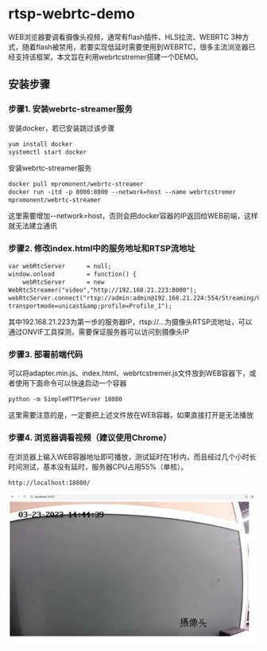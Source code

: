 # rtsp-webrtc-demo

WEB浏览器要调看摄像头视频，通常有flash插件、HLS拉流、WEBRTC 3种方式，随着flash被禁用，若要实现低延时需要使用到WEBRTC，很多主流浏览器已经支持该框架，本文旨在利用webrtcstremer搭建一个DEMO。

## 安装步骤

### 步骤1. 安装webrtc-streamer服务

安装docker，若已安装跳过该步骤
```
yum install docker
systemctl start docker
```

安装webrtc-streamer服务
```
docker pull mpromonent/webrtc-streamer
docker run -itd -p 8000:8000 --network=host --name webrtcstremer mpromonent/webrtc-streamer
```
这里需要增加--network=host，否则会把docker容器的IP返回给WEB前端，这样就无法建立通讯

### 步骤2. 修改index.html中的服务地址和RTSP流地址

```
var webRtcServer      = null;
window.onload         = function() {
    webRtcServer      = new WebRtcStreamer("video","http://192.168.21.223:8000");
webRtcServer.connect("rtsp://admin:admin@192.168.21.224:554/Streaming/Channels/101?transportmode=unicast&amp;profile=Profile_1");
```

其中192.168.21.223为第一步的服务器IP，rtsp://...为摄像头RTSP流地址，可以通过ONVIF工具探测，需要保证服务器可以访问到摄像头IP

### 步骤3. 部署前端代码

可以将adapter.min.js、index.html、webrtcstremer.js文件放到WEB容器下，或者使用下面命令可以快速启动一个容器

```
python -m SimpleHTTPServer 18080
```

这里需要注意的是，一定要把上述文件放在WEB容器，如果直接打开是无法播放

### 步骤4. 浏览器调看视频（建议使用Chrome）

在浏览器上输入WEB容器地址即可播放，测试延时在1秒内，而且经过几个小时长时间测试，基本没有延时，服务器CPU占用55%（单核）。

```
http://localhost:18080/
```

![](https://github.com/smallmuou/rtsp-webrtc-demo/blob/main/demo.jpg)
